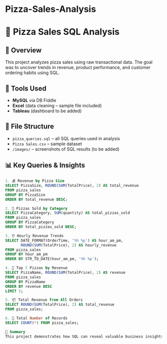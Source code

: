 # Pizza-Sales-Analysis
# 🍕 Pizza Sales SQL Analysis

## 📌 Overview
This project analyzes pizza sales using raw transactional data. The goal was to uncover trends in revenue, product performance, and customer ordering habits using SQL.

## 🧰 Tools Used
- **MySQL** via DB Fiddle
- **Excel** (data cleaning – sample file included)
- **Tableau** (dashboard to be added)

## 📂 File Structure
- `pizza_queries.sql` – all SQL queries used in analysis
- `Pizza Sales.csv` – sample dataset
- `/images/` – screenshots of SQL results (to be added)

## 📊 Key Queries & Insights

###
```sql
1. 💰 Revenue by Pizza Size
SELECT PizzaSize, ROUND(SUM(TotalPrice), 2) AS total_revenue
FROM pizza_sales
GROUP BY PizzaSize
ORDER BY total_revenue DESC;

2. 🍕 Pizzas Sold by Category
SELECT PizzaCategory, SUM(quantity) AS total_pizzas_sold
FROM pizza_sales
GROUP BY PizzaCategory
ORDER BY total_pizzas_sold DESC;

3. ⏰ Hourly Revenue Trends
SELECT DATE_FORMAT(OrderTime, '%h %p') AS hour_am_pm,
       ROUND(SUM(TotalPrice), 2) AS hourly_revenue
FROM pizza_sales
GROUP BY hour_am_pm
ORDER BY STR_TO_DATE(hour_am_pm, '%h %p');

4. 🧾 Top 5 Pizzas by Revenue
SELECT PizzaName, ROUND(SUM(TotalPrice), 2) AS revenue
FROM pizza_sales
GROUP BY PizzaName
ORDER BY revenue DESC
LIMIT 5;

5. 📦 Total Revenue from All Orders
SELECT ROUND(SUM(TotalPrice), 2) AS total_revenue
FROM pizza_sales;

6. 🔢 Total Number of Records
SELECT COUNT(*) FROM pizza_sales;

📌 Summary
This project demonstrates how SQL can reveal valuable business insights for restaurant or food-service operators. Tableau visualizations will be added in the future to enhance presentation.
